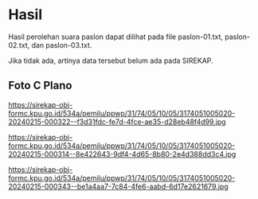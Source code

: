 # Hasil

Hasil perolehan suara paslon dapat dilihat pada file paslon-01.txt, paslon-02.txt, dan paslon-03.txt.

Jika tidak ada, artinya data tersebut belum ada pada SIREKAP.

## Foto C Plano

https://sirekap-obj-formc.kpu.go.id/534a/pemilu/ppwp/31/74/05/10/05/3174051005020-20240215-000322--f3d31fdc-fe7d-4fce-ae35-d28eb48f4d99.jpg

https://sirekap-obj-formc.kpu.go.id/534a/pemilu/ppwp/31/74/05/10/05/3174051005020-20240215-000314--8e422643-9df4-4d65-8b80-2e4d388dd3c4.jpg

https://sirekap-obj-formc.kpu.go.id/534a/pemilu/ppwp/31/74/05/10/05/3174051005020-20240215-000343--be1a4aa7-7c84-4fe6-aabd-6d17e2621679.jpg
